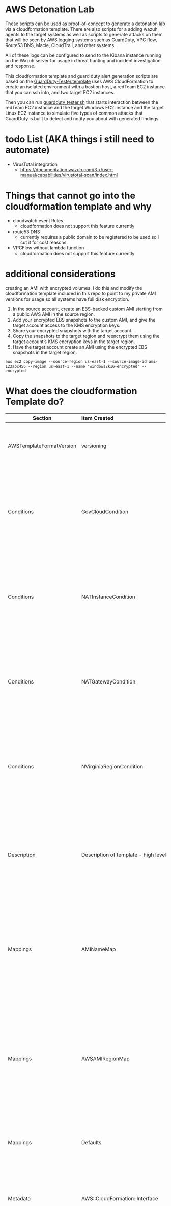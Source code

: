 # AWS Detonation Lab
These scripts can be used as proof-of-concept to generate a detonation lab via a cloudformation template. There are also scripts for a adding wazuh agents to the target systems as well as scripts to generate attacks on them that will be seen by AWS logging systems such as GuardDuty, VPC flow, Route53 DNS, Macie, CloudTrail, and other systems. 

All of these logs can be configured to send to the Kibana instance running on the Wazuh server for usage in threat hunting and incident investigation and response.

This cloudformation template and guard duty alert generation scripts are based on the [GuardDuty-Tester.template](https://github.com/awslabs/amazon-guardduty-tester/blob/master/guardduty-tester.template) uses AWS CloudFormation to create an isolated environment with a bastion host, a redTeam EC2 instance that you can ssh into, and two target EC2 instances. 

Then you can run [guardduty_tester.sh](https://github.com/awslabs/amazon-guardduty-tester/blob/master/guardduty_tester.sh) that starts interaction between the redTeam EC2 instance and the target Windows EC2 instance and the target Linux EC2 instance to simulate five types of common attacks that GuardDuty is built to detect and notify you about with generated findings.

# todo List (AKA things i still need to automate)
- VirusTotal integration
  - https://documentation.wazuh.com/3.x/user-manual/capabilities/virustotal-scan/index.html

# Things that cannot go into the cloudformation template and why
- cloudwatch event Rules
  - cloudformation does not support this feature currently
- route53 DNS
  - currently requires a public domain to be registered to be used so i cut it for cost reasons
- VPCFlow without lambda function
  - cloudformation does not support this feature currently
  
# additional considerations
creating an AMI with encrypted volumes. I do this and modify the cloudformation template included in this repo to point to my private AMI versions for usage so all systems have full disk encryption.
1. In the source account, create an EBS-backed custom AMI starting from a public AWS AMI in the source region.
2. Add your encrypted EBS snapshots to the custom AMI, and give the target account access to the KMS encryption keys.
3. Share your encrypted snapshots with the target account.
4. Copy the snapshots to the target region and reencrypt them using the target account’s KMS encryption keys in the target region.
5. Have the target account create an AMI using the encrypted EBS snapshots in the target region. 

  `aws ec2 copy-image --source-region us-east-1 --source-image-id ami-123abc456 --region us-east-1 --name "windows2k16-encrypted" --encrypted`
 
# What does the cloudformation Template do?
| Section       | Item Created | Child Item created | Description/Notes |
| ------------- | :-----------| :-----------------| :-----------------|
| AWSTemplateFormatVersion | versioning | 2010-09-09 | This versioning matters because it tells cloudformation the format of the data that will be used by the template and eases ingestion of it. |
| Conditions | GovCloudCondition | AWS::Region | The optional Conditions section includes statements that define when a resource is created or when a property is defined. You might use conditions when you want to reuse a template that can create resources in different contexts, such as a test environment versus a production environment. |
| Conditions | NATInstanceCondition | AWS::Region | The optional Conditions section includes statements that define when a resource is created or when a property is defined. You might use conditions when you want to reuse a template that can create resources in different contexts, such as a test environment versus a production environment. |
| Conditions | NATGatewayCondition | AWS::Region | The optional Conditions section includes statements that define when a resource is created or when a property is defined. You might use conditions when you want to reuse a template that can create resources in different contexts, such as a test environment versus a production environment. |
| Conditions | NVirginiaRegionCondition | AWS::Region | The optional Conditions section includes statements that define when a resource is created or when a property is defined. You might use conditions when you want to reuse a template that can create resources in different contexts, such as a test environment versus a production environment. |
| Description | Description of template - high level | This template creates the basic VPC infrastructure for an isolated testing environment. It will deploy a bastion host into the public subnet for a single Availability Zone so we have a protected point of entry. It will then create a linux instance with some red team scripts & tools that operate against common applications that are created in the same private subnet. **WARNING** This template creates Amazon EC2 instance and related resources. You will be billed for the AWS resources used if you create a stack from this template. | This should be self explanitory |
| Mappings | AMINameMap | <ul><li>Amazon-Linux-HVM</li><li>Windows-Server-2012</li></ul> | The optional Mappings section matches a key to a corresponding set of named values. For example, if you want to set values based on a region, you can create a mapping that uses the region name as a key and contains the values you want to specify for each specific region. You use the Fn::FindInMap intrinsic function to retrieve values in a map. |
| Mappings | AWSAMIRegionMap | <ul><li>NATAMI</li><li>us-gov-west-1</li><li>AMI</li><li>ap-northeast-1</li><li>ap-northeast-2</li><li>ap-south-1</li><li>ap-southeast-1</li><li>ap-southeast-2</li><li>ca-central-1</li><li>eu-central-1</li><li>eu-west-1</li><li>eu-west-2</li><li>sa-east-1</li><li>us-east-1</li><li>us-east-2</li><li>us-west-1</li><li>us-west-2</li></ul> | The optional Mappings section matches a key to a corresponding set of named values. For example, if you want to set values based on a region, you can create a mapping that uses the region name as a key and contains the values you want to specify for each specific region. You use the Fn::FindInMap intrinsic function to retrieve values in a map. |
| Mappings | Defaults | <ul><li>LogGroup - RetentionInDays - 1</li><li>Stream - ShardCount - 10</li><li>EventSourceMapping - BatchSize - 10000</li></ul> | This mappings section is used to set log retention, steam shard count, and event source batch size for all logs, streams, and batches unless otherwise manually specified |
| Metadata | AWS::CloudFormation::Interface | ParameterGroups | Defines the grouping and ordering of input parameters when they are displayed in the AWS CloudFormation console. By default, the AWS CloudFormation console alphabetically sorts parameters by their logical ID. |
| Metadata | AWS::CloudFormation::Interface | ParameterLabels | Defines the grouping and ordering of input parameters when they are displayed in the AWS CloudFormation console. By default, the AWS CloudFormation console alphabetically sorts parameters by their logical ID. |
| Outputs | BastionIp | Elastic IP for Bastion | The optional Outputs section declares output values that you can import into other stacks (to create cross-stack references), return in response (to describe stack calls), or view on the AWS CloudFormation console. For example, you can output the S3 bucket name for a stack to make the bucket easier to find. In this example you will need this elastic IP for the Bastion host to connect to this environment. |
| Outputs | RedTeamIp | Local IP for RedTeam Instance | The optional Outputs section declares output values that you can import into other stacks (to create cross-stack references), return in response (to describe stack calls), or view on the AWS CloudFormation console. For example, you can output the S3 bucket name for a stack to make the bucket easier to find.|
| Parameters | AvailabilityZones | List<AWS::EC2::AvailabilityZone::Name> | Availability Zone to use for the subnets in the VPC. You can select many, but we just use 1 (the first). |
| Parameters | KeyPairName | AWS::EC2::KeyPair::KeyName | Public/private key pairs allow you to securely connect to your instance after it launches |
| Parameters | PrivateSubnetCIDR | AllowedPattern | CIDR block parameter must be in the form x.x.x.x/16-28. CIDR block for isolated private subnet. |
| Parameters | PublicSubnetCIDR | AllowedPattern | CIDR block parameter must be in the form x.x.x.x/16-28. CIDR Block for the public DMZ subnet for secure administrative entry |
| Parameters | RemoteAccessCIDR | AllowedPattern | CIDR block parameter must be in the form x.x.x.x/x. CIDR from which access to bastion is to be permitted |
| Parameters | VPCCIDR | AllowedPattern | CIDR block parameter must be in the form x.x.x.x/16-28. CIDR Block for the VPC. |
| Resources | <ul><li>BasicLinuxIAMRole</li><li>BasicWindowsIAMRole</li><li>BastionHostRole</li><li>RedTeamIAMRole</li><li>LambdaRole</li><li>CloudWatchToKinesis</li><li>FlowLogsToCloudWatch</li><li>firehostdeliveryRoleGuardDuty</li><li>firehostdeliveryRoleIAM</li><li>firehostdeliveryRoleInspector</li><li>firehostdeliveryRoleMacie</li></ul> | AWS::IAM::Role | Creates an AWS Identity and Access Management (IAM) role. Use an IAM role to enable applications running on an EC2 instance to securely access your AWS resources. | 
| Resources | <ul><li>BasicLinuxInstanceProfile</li><li>BasicWindowsInstanceProfile</li><li>BastionHostProfile</li><li>RedTeamInstanceProfile</li></ul> | AWS::IAM::InstanceProfile | The AWS::IAM::InstanceProfile resource creates an AWS Identity and Access Management (IAM) instance profile that can be used with IAM roles for EC2 instances. | 
| Resources | <ul><li>BasicLinuxNetInt</li><li>BasicWindowsNetInt</li><li>RedTeamNetInt</li><li>wazuhNetInt</li></ul> | AWS::EC2::NetworkInterface | Describes a network interface in an Elastic Compute Cloud (EC2) instance for AWS CloudFormation. This is provided in a list in the NetworkInterfaces property of AWS::EC2::Instance.| 
| Resources | <ul><li>BasicLinuxSecurityGroup</li><li>BasicWindowsSecurityGroup</li><li>BastionSecurityGroup</li><li>NATInstanceSecurityGroup</li><li>RedTeamSecurityGroup</li><li>WazuhAgentTrafficSecurityGroup</li></ul> | AWS::EC2::SecurityGroup | Creates an Amazon EC2 security group. | 
| Resources | <ul><li>BasicLinuxTarget</li><li>BasicWindowsTarget</li><li>NATInstance</li><li>RedTeam</li><li>wazuh</li></ul> | AWS::EC2::Instance | The AWS::EC2::Instance resource creates an EC2 instance. | 
| Resources | BastionAutoScalingGroup | AWS::AutoScaling::AutoScalingGroup | | 
| Resources | BastionLaunchConfiguration | AWS::AutoScaling::LaunchConfiguration | | 
| Resources | <ul><li>BastionMainLogGroup</li><li>FlowLogs</li></ul> | AWS::Logs::LogGroup | | 
| Resources | <ul><li>S3BucketVPCflow</li><li>S3BucketCloudTrail</li><li>S3BucketGuardDuty</li><li>S3BucketMacie</li><li>S3BucketIAM</li><li>S3BucketInspector</li></ul> | AWS::S3::Bucket | | 
| Resources | DHCPOptions | AWS::EC2::DHCPOptions | | 
| Resources | <ul><li>EIP</li><li>NATEIP</li></ul> | AWS::EC2::EIP | | 
| Resources | InternetGateway | AWS::EC2::InternetGateway | | 
| Resources | NATGateway | AWS::EC2::NatGateway | | 
| Resources | <ul><li>PrivateSubnet</li><li>PublicSubnet</li></ul> | AWS::EC2::Subnet | | 
| Resources | <ul><li>PrivateSubnetRoute</li><li>PublicSubnetRoute</li></ul> | AWS::EC2::Route | | 
| Resources | <ul><li>PrivateSubnetRouteTable</li><li>PublicSubnetRouteTable</li></ul> | AWS::EC2::RouteTable | | 
| Resources | <ul><li>PrivateSubnetRouteTableAssociation</li><li>PublicSubnetRouteTableAssociation</li></ul> | AWS::EC2::SubnetRouteTableAssociation | | 
| Resources | SSHMetricFilter | AWS::Logs::MetricFilter | | 
| Resources | VPC | AWS::EC2::VPC | | 
| Resources | VPCDHCPOptionsAssociation | AWS::EC2::VPCDHCPOptionsAssociation | | 
| Resources | VPCGatewayAttachment | AWS::EC2::VPCGatewayAttachment | | 
| Resources | LogStream | AWS::Kinesis::Stream | | 
| Resources | <ul><li>LambdaPolicy</li><li>CloudWatchToKinesisPolicy</li><li>firehosedeliveryPolicyGuardDuty</li><li>firehosedeliveryPolicyIAM</li><li>firehosedeliveryPolicyInspector</li><li>firehosedeliveryPolicyMacie</li><li>IamPolicyWazuhAccessS3</li></ul> | AWS::IAM::Policy | | 
| Resources | KinesisToLambda | AWS::Lambda::EventSourceMapping | | 
| Resources | MyFlowLog | AWS::EC2::FlowLog | | 
| Resources | FlowLogFilter | AWS::Logs::SubscriptionFilter | | 
| Resources | FlowLogUpload | AWS::Lambda::Function | | 
| Resources | <ul><li>S3BucketPolicyCloudTrail</li><li>S3BucketPolicyGuardDuty</li><li>S3BucketPolicyMacie</li></ul> | AWS::S3::BucketPolicy | | 
| Resources | detonationLabCloudTrail | AWS::CloudTrail::Trail | | 
| Resources | <ul><li>FirehosedeliverystreamGuardDuty</li><li>FirehosedeliverystreamIAM</li><li>FirehosedeliverystreamInspector</li><li>FirehosedeliverystreamMacie</li></ul>| AWS::KinesisFirehose::DeliveryStream | | 
| Resources | wazuhUser | AWS::IAM::User | | 

# Getting Started
This process will walk you through getting the core detonation lab automatically configured and additional processes for setting up each item

## Prerequisites

- Setup and enable AWS logging sources: 
  - enable guardDuty 
    - https://docs.aws.amazon.com/guardduty/latest/ug/guardduty_settingup.html
  - enable Macie
    - https://docs.aws.amazon.com/macie/latest/userguide/macie-setting-up.html
  - enable IAM 
    - on by default. just needs cloudwatch event rule to forward them.
  - enable Inspector
    - https://docs.aws.amazon.com/inspector/latest/userguide/inspector_settingup.html 
  - enable vpcflow
    - https://docs.aws.amazon.com/vpc/latest/userguide/flow-logs.html

## Topologies
### All
![All](https://github.com/sonofagl1tch/AWSDetonationLab/blob/master/images/Topology/Topology-All.png "All")

### CloudTrail
![CloudTrail](https://github.com/sonofagl1tch/AWSDetonationLab/blob/master/images/Topology/Topology-cloudTrail.png "CloudTrail")

### Macie
![Macie](https://github.com/sonofagl1tch/AWSDetonationLab/blob/master/images/Topology/Topology-macie.png "Macie")

### GuardDuty
![GuardDuty](https://github.com/sonofagl1tch/AWSDetonationLab/blob/master/images/Topology/Topology-guardduty.png "GuardDuty")

### IAM
![IAM](https://github.com/sonofagl1tch/AWSDetonationLab/blob/master/images/Topology/Topology-IAM.png "IAM")

### Inspector
![Inspector](https://github.com/sonofagl1tch/AWSDetonationLab/blob/master/images/Topology/Topology-Inspector.png "Inspector")

### VPCFlow
![VPCFlow](https://github.com/sonofagl1tch/AWSDetonationLab/blob/master/images/Topology/Topology-vpcflow.png "VPCFlow")

### Wazuh
![Wazuh](https://github.com/sonofagl1tch/AWSDetonationLab/blob/master/images/Topology/Topology-wazuh.png "Wazuh")


## Create Your Detonation Lab

1. Create a new CloudFormation stack 
  * Upload our **awsDetonationLab.template** file during the Stack Setup on the [CloudFormation console](https://console.aws.amazon.com/cloudformation)
  
  * **NOTE:** If the upload fails for some reason, copy/paste the contents into a text editor like SublimeText, Save As **awsDetonationLab.template** and try again.

  * When you run **awsDetonationLab.template** you need to populate the values for the following parameters: 
      * Stack Name to identify your new stack.
      * Availability Zone where you want to run the stack.
      * Key Pair that you can use to launch the EC2 instances. Then you can use the corresponding private key to SSH into the EC2 instances.
  
  * This step takes around **10 minutes** to complete.
  
  * It creates your environment and copies **guardduty_tester.sh** onto your redTeam EC2 instance.
  
  * For detailed directions about creating a stack, see the [Create Stack guide](https://docs.aws.amazon.com/AWSCloudFormation/latest/UserGuide/cfn-console-create-stack.html).

![DetonationLab Created](https://github.com/sonofagl1tch/AWSDetonationLab/blob/master/images/detonationLab-created.png "detonationLab-created")

5. After the build has completed, click the checkbox next to your running CloudFormation stack created in the step above. In the displayed set of tabs,
  * Select the **Output** tab.
  * Note the IP addresses assigned to the **bastion host** and the **redTeam EC2 instance**. 
  * You need both of these IP addresses in order to ssh into the redTeam EC2 instance.

6. Create an ssh config file to accessing servers. **The config file isn't created automatically, you may not have one, so make one.** Create the following entry in your ~/.ssh/config file to login to your instance through the bastion host:</br>

```
Host bastion
    HostName <EXTERNAL IP FOR BASTION HOST>
    User ec2-user
    IdentityFile <SSH KEY>
Host redTeam
    ForwardAgent yes
    HostName 172.16.0.20
    User ec2-user
    IdentityFile ~/.ssh/<SSH KEY>
    ProxyCommand ssh bastion nc %h %p
    ServerAliveInterval 240
Host wazuh
    ForwardAgent yes
    HostName 172.16.0.21
    User ec2-user
    IdentityFile ~/.ssh/<SSH KEY>
    ProxyCommand ssh bastion nc %h %p
    ServerAliveInterval 240
Host linuxClient
    ForwardAgent yes
    HostName 172.16.0.22
    User ec2-user
    IdentityFile ~/.ssh/<SSH KEY>
    ProxyCommand ssh bastion nc %h %p
    ServerAliveInterval 240
Host windows
    ForwardAgent yes
    HostName 172.16.0.23
    User Administrator
    IdentityFile ~/.ssh/<SSH KEY>
    ProxyCommand ssh bastion nc %h %p
    ServerAliveInterval 240
```

For more details on configuring and connecting through bastion hosts you can check out [this article](https://aws.amazon.com/blogs/security/securely-connect-to-linux-instances-running-in-a-private-amazon-vpc/).

## Setup cloud watch event rules
- Setup cloudwatch event rules to forward service events to firehose for GuardDuty, Macie, IAM, Inspector
  - https://console.aws.amazon.com/cloudwatch/home?region=us-east-1#rules
  - create rule
  - Event Source
    - Event pattern
    - Service Name
      - GuardDuty
    - Event Type
      - All
  - Targets
    - Add Target
      - Kinesis Stream
        - "awsDetonationLab-v72-FirehosedeliverystreamGuardDu-15YBFKIAFRMHU"
      - Configure input
        - Matched Event
      - Create a new role for this specific resource
        - keep default name, just add "GuardDuty" to the end of it
  - configure details
  - Name
    - awsDetonationLab-v72-CloudWatchToKinesis-GuardDuty
  - Description
    - Put whatever you want here
  - create rule
reference: https://documentation.wazuh.com/current/amazon/installation.html

Setup RoyalTSX or your preferred client to use the bastion host as a secure gateway to tunnel RDP through SSH. 

Select **File > New Document**

Right Click your folder **Add > Credential > Credential**

 * **Bastion Credentials**
   ![bastion credentials](https://github.com/sonofagl1tch/AWSDetonationLab/blob/master/images/RoyalTSX-Config/5-bastion-%20credential.png "5-bastion-%20credential")
   
   In that same window, click **Private Key File**
   
   * **Bastion Key**
   ![bastion key](https://github.com/sonofagl1tch/AWSDetonationLab/blob/master/images/RoyalTSX-Config/6-bastion-key.png "6-bastion-key")
   
   Back to your folder, **Right Click > Add > Secure Gateway**
   
   * **Secure Gateway Config**
   ![secure gateway config](https://github.com/sonofagl1tch/AWSDetonationLab/blob/master/images/RoyalTSX-Config/7-secureGateway-config.png "7-secureGateway-config")
   
   In that same window, click **Credentials
   
   * **Secure Gateway Credentials**
   ![secure gateway credentials](https://github.com/sonofagl1tch/AWSDetonationLab/blob/master/images/RoyalTSX-Config/8-secureGateway-credentials.png "8-secureGateway-credentials")
   
   Back out to your folder, **Right Click > Add > RDP Session**

   * **RDP connection Settings** 
   ![RDP connection Settings](https://github.com/sonofagl1tch/AWSDetonationLab/blob/master/images/RoyalTSX-Config/2-RDP-connnectionSettings.png "2-RDP-connnectionSettings")
   
   * **RDP Credentials**
   ![RDP credentials](https://github.com/sonofagl1tch/AWSDetonationLab/blob/master/images/RoyalTSX-Config/3-RDP-credentials.png "3-RDP-credentials")
   
   * **RDP Secure Gateway**
   ![RDP secure gateway](https://github.com/sonofagl1tch/AWSDetonationLab/blob/master/images/RoyalTSX-Config/4-RDP-secureGateway.png "4-RDP-secureGateway")
   
  
   
   When you're done, your Connections list should look like this. 
   
    **Example RoyalTSX required elemenets**
   ![Example RoyalTSX required elemenets](https://github.com/sonofagl1tch/AWSDetonationLab/blob/master/images/RoyalTSX-Config/1-RoyalTSX-requiredDocument.png "1-RoyalTSX-requiredDocument")


## Connect To redTeam Instance & Run GuardDuty Testing Script

To connect to your redTeam instance, through your Bastion host, from a command prompt (this is where the **/.ssh/config** file you created back in Step 3 comes into play).

`$ ssh redTeam`

Once connected to the redTeam instance, there is a single script that you can run that will generate GuardDuty alerts:

`$ ./guardduty_tester.sh` 

This will initiate interaction between your redTeam and target EC2 instances, simulate attacks, and generate GuardDuty Findings.

![GuardDutyFindings Example](https://github.com/sonofagl1tch/AWSDetonationLab/blob/master/images/guardDutyFindings-example.png "guardDutyFindings-example")

# EDR Logs
For EDR I am using Wazuh which is based on OSSEC. "Wazuh is a free, open-source host-based intrusion detection system. It performs log analysis, integrity checking, Windows registry monitoring, rootkit detection, time-based alerting, and active response." you can find more information about them at https://documentation.wazuh.com/current/index.html
## forward kibana console
`ssh -L 8080:localhost:5601 wazuh -N`
- go to http://localhost:8080 in your browser
- set default index
  1. Management
  2. index patterns
  3. select index i want to make default
  4. click star icon in top right of screen

## what do I do if the clients have not automatically joined the server?
1. Test to see if the server is running. Both clients have service checks built into them and can be stuck waiting for the server to come up.
   1. `ssh wazuh`
   2. `sudo service elasticsearch restart`
   3. `sudo service logstash restart`
   4. `sudo service kibana restart`
   5. `curl -XGET http://172.16.0.21:9200`
     1. if this comes back with something like the following then you're good to go on the server side
    ```
    {
      "name" : "rFj3Puu",
      "cluster_name" : "elasticsearch",
      "cluster_uuid" : "mOotI9kLSDKgeqWrNkC5ww",
      "version" : {
        "number" : "6.2.4",
        "build_hash" : "ccec39f",
        "build_date" : "2018-04-12T20:37:28.497551Z",
        "build_snapshot" : false,
        "lucene_version" : "7.2.1",
        "minimum_wire_compatibility_version" : "5.6.0",
        "minimum_index_compatibility_version" : "5.0.0"
      },
      "tagline" : "You Know, for Search"
    }
    ```
2. Test on the client side
   1. For Linux: `curl -XGET http://172.16.0.21:9200`
     1. if this comes back with something like the following then you're good to go on the server side
    ```
    {
      "name" : "rFj3Puu",
      "cluster_name" : "elasticsearch",
      "cluster_uuid" : "mOotI9kLSDKgeqWrNkC5ww",
      "version" : {
        "number" : "6.2.4",
        "build_hash" : "ccec39f",
        "build_date" : "2018-04-12T20:37:28.497551Z",
        "build_snapshot" : false,
        "lucene_version" : "7.2.1",
        "minimum_wire_compatibility_version" : "5.6.0",
        "minimum_index_compatibility_version" : "5.0.0"
      },
      "tagline" : "You Know, for Search"
    }
    ```
  2. For Windows: 
  ```
  $HTTP_Status = 0
  do{
      #To check whether it is operational, you should use the following example code:
      # First we create the request.
      $HTTP_Request = [System.Net.WebRequest]::Create('http://172.16.0.21:9200')
      # We then get a response from the site.
      $HTTP_Response = $HTTP_Request.GetResponse()
      # We then get the HTTP code as an integer.
      $HTTP_Status = [int]$HTTP_Response.StatusCode
      If ($HTTP_Status -ne 200) {
          Write-Host "The Site may be down, please check!"
          Start-Sleep -s 10
      }
      # Finally, we clean up the http request by closing it.
      $HTTP_Response.Close()
  } until ($HTTP_Status -eq 200)
  Write-Host "Connection Successful: $HTTP_Status"
  ```
3. connect client to server manually
   1. Linux: `sudo bash installWazuh`
   2. Windows: `C:\Users\Administrator\Desktop\testConnextion.ps1`

# ingest AWS logs into wazuh
1. ssh wazuh
2. sudo yum install python-pip -y
3. Sudo pip install boto3
4. vim /var/ossec/etc/ossec.conf
```
<wodle name="aws-s3">
  <disabled>no</disabled>
  <interval>10m</interval>
  <run_on_start>no</run_on_start>
  <skip_on_error>no</skip_on_error>
  <bucket type="cloudtrail">
    <name>wazuh-cloudtrail</name>
    <access_key>insert_access_key</access_key>
    <secret_key>insert_secret_key</secret_key>
  </bucket>
</wodle>
```
alternative authentication options: https://documentation.wazuh.com/current/amazon/installation.html#authenticating-options

5. /var/ossec/bin/ossec-control restart
6. confirm logs are being ingested
  - grep -i aws /var/ossec/logs/ossec.log

# Kibana dashboards
- go to http://localhost:8080 in your browser
- import visualizations then dashboard
  1. Management
  2. saved objects
  3. click import link in top right of screen
  4. select "Kibana-Visualizations.json" from your computer
  5. select "Kibana-Dashboard.json" from your computer
  6. test dashboard
    - go to http://localhost:8080 in your browser
    - click dashboard link on left pane of console
